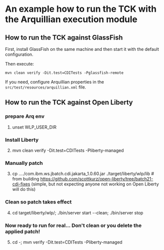 <!--- 
Copyright (c) 2021 Contributors to the Eclipse Foundation

See the NOTICE file distributed with this work for additional information regarding copyright 
ownership. Licensed under the Apache License, Version 2.0 (the "License"); 
you may not use this file except in compliance with the License. You may 
obtain a copy of the License at http://www.apache.org/licenses/LICENSE-2.0 
Unless required by applicable law or agreed to in writing, software distributed 
under the License is distributed on an "AS IS" BASIS, WITHOUT WARRANTIES 
OR CONDITIONS OF ANY KIND, either express or implied. See the License for 
the specific language governing permissions and limitations under the License. 
SPDX-License-Identifier: Apache-2.0
--->

# An example how to run the TCK with the Arquillian execution module

## How to run the TCK against GlassFish

First, install GlassFish on the same machine and then start it with the default configuration.

Then execute:

```
mvn clean verify -Dit.test=CDITests -Pglassfish-remote
```

If you need, configure Arquillian properties in the `src/test/resources/arquillian.xml` file.

## How to run the TCK against Open Liberty

### prepare Arq env
1. unset WLP_USER_DIR
### Install Liberty
2. mvn clean verify   -Dit.test=CDITests -Pliberty-managed  
### Manually patch 
3. cp ..../com.ibm.ws.jbatch.cdi.jakarta_1.0.60.jar  ./target/liberty/wlp/lib   # from building https://github.com/scottkurz/open-liberty/tree/batch21-cdi-fixes  (simple, but not expecting anyone not working on Open Liberty will do this)
### Clean so patch takes effect
4. cd target/liberty/wlp/;  ./bin/server start --clean;  ./bin/server stop
### Now ready to run for real... Don't clean or you delete the applied patch!
5. cd -; mvn verify   -Dit.test=CDITests -Pliberty-managed 
